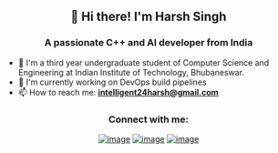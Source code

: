 <div align="center">
  <h2 align = "center"> 👋 Hi there! I'm Harsh Singh </h2>
</div>

<h3 align="center">A passionate C++ and AI developer from India</h3>

- :star2: I'm a third year undergraduate student of Computer Science and Engineering at Indian Institute of Technology, Bhubaneswar.
- 🔭 I'm currently working on DevOps build pipelines
- 📫 How to reach me: **intelligent24harsh@gmail.com**

<h3 align="center">Connect with me:</h3>
<div align="center">

[![image](https://img.shields.io/badge/LinkedIn-0077B5?style=for-the-badge&logo=linkedin&logoColor=white)](https://www.linkedin.com/in/harsh-singh-jadon-55ab4519a/)
[![image](https://img.shields.io/badge/Twitter-1DA1F2?style=for-the-badge&logo=twitter&logoColor=white)](https://twitter.com/harshsjadon)
[![image](https://img.shields.io/badge/Gmail-D14836?style=for-the-badge&logo=gmail&logoColor=white)](mailto:intelligent24harsh@gmail.com)
  
</div>
